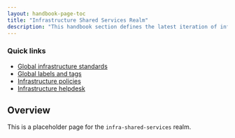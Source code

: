 ```yaml
---
layout: handbook-page-toc
title: "Infrastructure Shared Services Realm"
description: "This handbook section defines the latest iteration of infrastructure standards for AWS and GCP across all departments and groups at GitLab."
---
```


### Quick links

- [Global infrastructure standards](/handbook/infrastructure-standards/)
- [Global labels and tags](/handbook/infrastructure-standards/labels-tags/)
- [Infrastructure policies](/handbook/infrastructure-standards/policies/)
- [Infrastructure helpdesk](/handbook/infrastructure-standards/helpdesk/)

## Overview

This is a placeholder page for the `infra-shared-services` realm.

